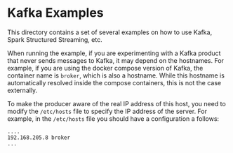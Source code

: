 # Kafka Examples

This directory contains a set of several examples on how to use Kafka, Spark Structured Streaming, etc.


When running the example, if you are experimenting with a Kafka product that never sends messages to Kafka, it may depend on the hostnames.
For example, if you are using the docker compose version of Kafka, the container name is `broker`, which is also a hostname. While this hostname is automatically resolved inside the compose containers, this is not the case externally.

To make the producer aware of the real IP address of this host, you need to modify the `/etc/hosts` file to specify the IP address of the server. For example, in the `/etc/hosts` file you should have a configuration a follows:

```
....
192.168.205.8 broker
...
```